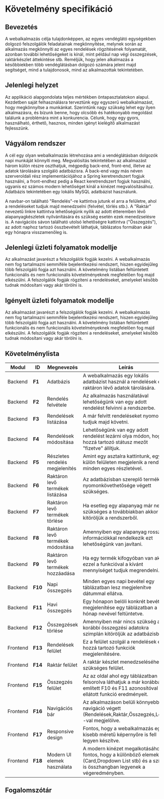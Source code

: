 # Követelmény specifikáció

## Bevezetés

A webalkalmazás célja tulajdonképpen, az egyes vendéglátó egységekben dolgozó felszolgálók feladatainak megkönnyítése, melynek során az alkalmazás megkönnyíti az egyes rendelések
rögzítésének folyamatát, azonban további lehetőségeket is kínál, mint például nap végi összegzések, raktárkészlet áttekintése stb. 
Reméljük, hogy jelen alkalmazás a későbbiekben több vendéglátásban dolgozó számára jelent majd segítséget, mind a tulajdonosok, mind az alkalmazottak tekintetében.

## Jelenlegi helyzet

Az applikáció alapgondolata teljes mértékben öntapasztalatokon alapul. Kezdetben saját felhasználásra terveztünk egy egyszerű webalkalmazást, hogy megkönnyítse a munkánkat.
Szerintünk nagy szükség lehet egy ilyen alkalmazásra, és bízunk benne, hogy olcsóbb és hatékonyabb megoldást találunk a problémára mint a konkurencia. Célunk, hogy egy gyors,
használható, érthető, hasznos, minden igényt kielégítő alkalmazást fejlesszünk.

## Vágyálom rendszer

A cél egy olyan webalkalmazás létrehozása ami a vendéglátásban dolgozók napi munkáját könnyíti meg. Megvalósítás tekintetében az alkalmazást három külön részre oszthatjuk, mégpedig
back-end, front-end, illetve az adatok tárolására szolgáló adatbázisra. A back-end vagy más néven szerveroldali rész implementációjához a Spring keretrendszert fogjuk 
használni, a front-endhez pedig a React keretrendszert fogjuk használni, ugyanis ez számos modern lehetőséget kínál a kinézet megvalósításához. Adatbázis tekintetében egy lokális
MySQL adatbázist használunk. 

A navbar-on található "Rendelés"-re kattintva jutunk el arra a felületre, ahol a rendeléseket tudjuk majd menedzselni (felvétel, törlés stb.). A "Raktár" nevezetű linkre kattintva
lehetőségünk nyílik az adott étteremben lévő alapanyagkészletek nyilvánítására és szükség esetén ezek menedzselésre is. A navigációs sávon található utolsó lehetőségre 
kattintva ("Összegzés"), az adott naphoz tartozó összbevételt láthatjuk, táblázatos formában akár egy hónapra visszamenőleg is.


## Jelenlegi üzleti folyamatok modellje

Az alkalmazást javarészt a felszolgálók fogják kezelni. A webalkalmazás nem fog tartalmazni semmiféle bejelentkezési rendszert, hiszen egyidejűleg több felszolgáló fogja azt használni.
A követelmény listában feltüntetett funkcionális és nem funkcionális követelményeknek megfelelően fog majd elkészülni. A felszolgálók fogják rögzíteni a rendeléseket, 
amelyeket később tudnak módosítani vagy akár törölni is. 

## Igényelt üzleti folyamatok modellje

Az alkalmazást javarészt a felszolgálók fogják kezelni. A webalkalmazás nem fog tartalmazni semmiféle bejelentkezési rendszert, hiszen egyidejűleg több felszolgáló fogja azt használni.
A követelmény listában feltüntetett funkcionális és nem funkcionális követelményeknek megfelelően fog majd elkészülni. A felszolgálók fogják rögzíteni a rendeléseket, 
amelyeket később tudnak módosítani vagy akár törölni is. 



## Követelménylista

|    <b>Modul</b>              |    <b>ID</b>     |    <b>Megnevezés</b>                   |    <b>Leírás</b>                                                                                                                                                                                                                                       |
|----------------------------|-----------|---------------------------------|---------------------------------------------------------------------------------------------------------------------------------------------------------------------------------------------------------------------------------------------------------| 
|    Backend            |    <b>F1</b>     |    Adatbázis                     |   A webalkalmazás egy lokális adatbázist használ a rendelések és a raktáron lévő adatok tárolására.|
|    Backend            |    <b>F2</b>     |    Rendelés felvétele            |   Az alkalmazás használatával lehetőségünk van egy adott rendelést felvinni a rendszerbe.       |
|    Backend            |    <b>F3</b>     |    Rendelések listázása          |    A már felvitt rendeléseket nyomon tudjuk majd követni.                                        |
|    Backend            |    <b>F4</b>     |    Rendelések  módosítása        |    Lehetőségünk van egy adott rendelést lezárni olya módon, hogy a hozzá tartozó státusz mezőt "fizetve" állítjuk.   |
|    Backend            |    <b>F5</b>     |   Részletes rendelés megjelenítés    |    Amint egy asztalra kattintunk, egy külön felületen megjelenik a rendelés minden egyes részletével.    |                                                                                          
|    Backend            |    <b>F6</b>     |    Raktáron levő termékek listázása   |    Az adatbázisban szereplő termékek nyomonkövethetősége végett szükséges.        |                 
|    Backend            |    <b>F7</b>     |    Raktáron levő termékek törlése     |   Ha esetleg egy alapanyag már nem szükséges a továbbiakban akkor kitöröljük a rendszerből.   |
|    Backend            |    <b>F8</b>     |    Raktáron levő termékek módosítása  |   Amennyiben egy alapanyag rossz információkkal rendelkezik ezt lehetőségünk van javítani.   |
|    Backend            |    <b>F9</b>     |    Raktáron levő termékek hozzáadása  |    Ha egy termék kifogyóban van akkor ezzel a funkcióval a kívánt mennyiséget tudjuk megrendelni. |
|    Backend            |    <b>F10</b>    |   Napi összegzés                      |   Minden egyes napi bevétel egy táblázatban lesz megjelenítve dátummal ellátva.   |
|    Backend            |    <b>F11</b>    |    Havi összegzés                     |  Egy hónapon belöli konkrét bevétel megjelenítése egy táblázatban a hónap nevével feltüntetve.   |
|    Backend            |    <b>F12</b>    |    Összegzések törlése                |  Amennyiben már nincs szükség a korábbi összegzési adatokra szimplán kitöröljük az adatbázisból.   |
|    Frontend           |    <b>F13</b>    |    Rendelések felület                 |    Ez a felület szolgál a rendelések és a hozzá tartozó funkciók  megjelenítésére.           |
|    Frontend           |    <b>F14</b>    |    Raktár felület                     |    A raktár készlet menedzseléséhez szükséges felület.   |
|    Frontend           |    <b>F15</b>    |    Összegzés felület                  |   Az az oldal ahol egy táblázatban felsorolva láthatjuk a már korábban említett F10 és F11 azonosítóval ellátott funkció eredményeit.  |
|    Frontend           |    <b>F16</b>    |   Navigációs bár                      |   Az alkalmazáson belüli könnyebb navigáció végett (Rendelések,Raktár,Összegzés,Logo) -val megjelölve.   |
|    Frontend           |    <b>F17</b>    |   Responsive design                 |   Fontos, hogy a webalkalmazás egy kisebb méretű képernyőre is fell legyen készítve. |
|    Frontend           |    <b>F18</b>    |    Modern UI elemek használata      |   A modern kinézet megalkotásához fontos, hogy a különböző elemek (Card,Dropdown List stb) és a színek is összhangban legyenek a végeredményben.  |

## Fogalomszótár


